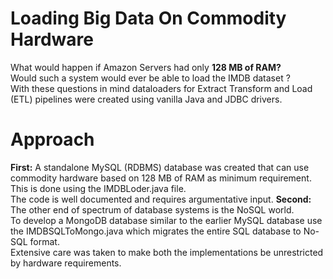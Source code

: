 #  Loading Big Data On Commodity Hardware
 What would happen if Amazon Servers had only **128 MB of RAM?** <br> 
 Would such a system would ever be able to load the IMDB dataset ?
 <br> With these questions in mind dataloaders for Extract Transform and Load (ETL) pipelines were created using vanilla Java and JDBC drivers.
 
 # Approach
 **First:** A standalone MySQL (RDBMS) database was created that can use commodity hardware based on 128 MB of RAM as minimum requirement. This is done using the IMDBLoder.java file.
 <br>The code is well documented and requires argumentative input.
 **Second:** The other end of spectrum of database systems is the NoSQL world.<br> To develop a MongoDB database similar to the earlier MySQL database use the IMDBSQLToMongo.java which migrates the entire SQL database to No-SQL format.
<br> Extensive care was taken to make both the implementations be unrestricted by hardware requirements.
